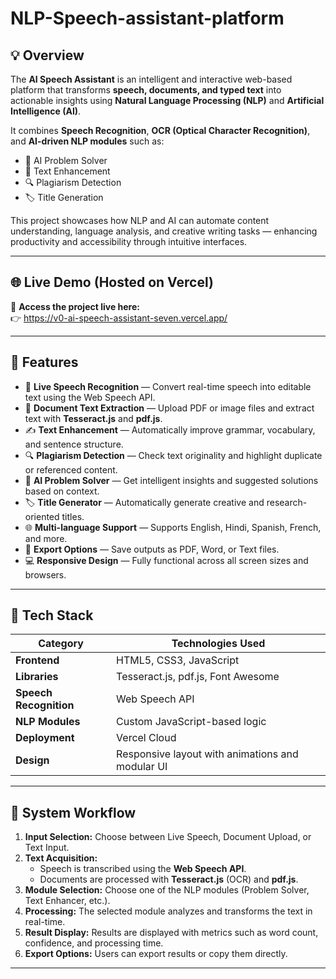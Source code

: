 # NLP-Speech-assistant-platform

## 💡 Overview  
The **AI Speech Assistant** is an intelligent and interactive web-based platform that transforms **speech, documents, and typed text** into actionable insights using **Natural Language Processing (NLP)** and **Artificial Intelligence (AI)**.  

It combines **Speech Recognition**, **OCR (Optical Character Recognition)**, and **AI-driven NLP modules** such as:  
- 🧠 AI Problem Solver  
- 📝 Text Enhancement  
- 🔍 Plagiarism Detection  
- 🏷️ Title Generation  

This project showcases how NLP and AI can automate content understanding, language analysis, and creative writing tasks — enhancing productivity and accessibility through intuitive interfaces.

---

## 🌐 Live Demo (Hosted on Vercel)

🚀 **Access the project live here:**  
👉 https://v0-ai-speech-assistant-seven.vercel.app/


---

## 🚀 Features

- 🎤 **Live Speech Recognition** — Convert real-time speech into editable text using the Web Speech API.  
- 📄 **Document Text Extraction** — Upload PDF or image files and extract text with **Tesseract.js** and **pdf.js**.  
- ✍️ **Text Enhancement** — Automatically improve grammar, vocabulary, and sentence structure.  
- 🔍 **Plagiarism Detection** — Check text originality and highlight duplicate or referenced content.  
- 🧠 **AI Problem Solver** — Get intelligent insights and suggested solutions based on context.  
- 🏷️ **Title Generator** — Automatically generate creative and research-oriented titles.  
- 🌐 **Multi-language Support** — Supports English, Hindi, Spanish, French, and more.  
- 💾 **Export Options** — Save outputs as PDF, Word, or Text files.  
- 💻 **Responsive Design** — Fully functional across all screen sizes and browsers.  

---

## 🧩 Tech Stack

| Category | Technologies Used |
|-----------|------------------|
| **Frontend** | HTML5, CSS3, JavaScript |
| **Libraries** | Tesseract.js, pdf.js, Font Awesome |
| **Speech Recognition** | Web Speech API |
| **NLP Modules** | Custom JavaScript-based logic |
| **Deployment** | Vercel Cloud |
| **Design** | Responsive layout with animations and modular UI |

---

## 🧠 System Workflow

1. **Input Selection:** Choose between Live Speech, Document Upload, or Text Input.  
2. **Text Acquisition:**  
   - Speech is transcribed using the **Web Speech API**.  
   - Documents are processed with **Tesseract.js** (OCR) and **pdf.js**.  
3. **Module Selection:** Choose one of the NLP modules (Problem Solver, Text Enhancer, etc.).  
4. **Processing:** The selected module analyzes and transforms the text in real-time.  
5. **Result Display:** Results are displayed with metrics such as word count, confidence, and processing time.  
6. **Export Options:** Users can export results or copy them directly.

---

